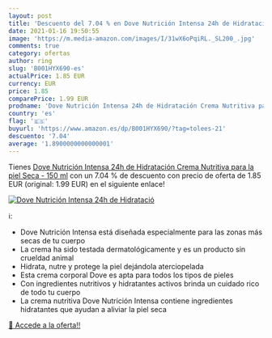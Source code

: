 ```yaml
---
layout: post
title: 'Descuento del 7.04 % en Dove Nutrición Intensa 24h de Hidratació'
date: 2021-01-16 19:50:55
image: 'https://m.media-amazon.com/images/I/31wX6oPqiRL._SL200_.jpg'
comments: true
category: ofertas
author: ring
slug: 'B001HYX690-es'
actualPrice: 1.85 EUR
currency: EUR
price: 1.85
comparePrice: 1.99 EUR
prodname: 'Dove Nutrición Intensa 24h de Hidratación Crema Nutritiva para la piel Seca - 150 ml'
country: 'es'
flag: '🇪🇸'
buyurl: 'https://www.amazon.es/dp/B001HYX690/?tag=tolees-21'
descuento: '7.04'
average: '1.8900000000000001'
---
```


Tienes [Dove Nutrición Intensa 24h de Hidratación Crema Nutritiva para la piel Seca - 150 ml](https://www.amazon.es/dp/B001HYX690/?tag=tolees-21) con un 7.04 % de descuento con precio de oferta de 1.85 EUR (original: 1.99 EUR) en el siguiente enlace!

[![Dove Nutrición Intensa 24h de Hidratació](https://m.media-amazon.com/images/I/31wX6oPqiRL._SL200_.jpg)](https://www.amazon.es/dp/B001HYX690/?tag=tolees-21)

ℹ️:

- Dove Nutrición Intensa está diseñada especialmente para las zonas más secas de tu cuerpo
- La crema ha sido testada dermatológicamente y es un producto sin crueldad animal
- Hidrata, nutre y protege la piel dejándola aterciopelada
- Esta crema corporal Dove es apta para todos los tipos de pieles
- Con ingredientes nutritivos y hidratantes activos brinda un cuidado rico de todo tu cuerpo
- La crema nutritiva Dove Nutrición Intensa contiene ingredientes hidratantes que ayudan a aliviar la piel seca

[🛒 Accede a la oferta!!](https://www.amazon.es/dp/B001HYX690/?tag=tolees-21)
